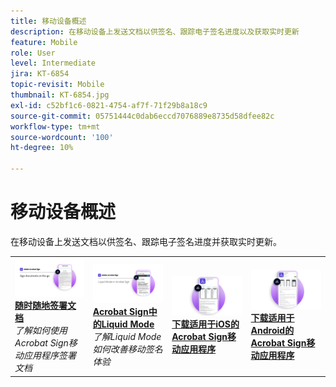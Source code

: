 ```yaml
---
title: 移动设备概述
description: 在移动设备上发送文档以供签名、跟踪电子签名进度以及获取实时更新
feature: Mobile
role: User
level: Intermediate
jira: KT-6854
topic-revisit: Mobile
thumbnail: KT-6854.jpg
exl-id: c52bf1c6-0821-4754-af7f-71f29b8a18c9
source-git-commit: 05751444c0dab6eccd7076889e8735d58dfee82c
workflow-type: tm+mt
source-wordcount: '100'
ht-degree: 10%

---
```


# 移动设备概述

在移动设备上发送文档以供签名、跟踪电子签名进度并获取实时更新。

<table style="table-layout:fixed">
<tr>
  <td>
    <a href="sign-mobile.md">
      <img alt="随时随地签署文档" src="assets/signmobile.png" />
    </a>
    <div>
    <a href="sign-mobile.md"><strong>随时随地签署文档</strong></a>
    </div>
    <em>了解如何使用Acrobat Sign移动应用程序签署文档</em>
    <br>
  </td>
  <td>
    <a href="liquidmode.md">
      <img alt="Acrobat Sign中的Liquid Mode" src="assets/liquidmode.png" />
    </a>
    <div>
    <a href="liquidmode.md"><strong>Acrobat Sign中的Liquid Mode</strong></a>
    </div>
    <em>了解Liquid Mode如何改善移动签名体验</em>
    <br>
  </td>
  <td>
    <a href="https://apps.apple.com/cn/app/adobe-sign/id481082197" target="_blank">
      <img alt="iOS 版本下载" src="assets/Mobile_iOS.png" />
    </a>
    <div>
    <a href="https://apps.apple.com/cn/app/adobe-sign/id481082197" target="_blank"><strong>下载适用于iOS的Acrobat Sign移动应用程序</strong></a>
    <br>
  </td>
  <td>
    <a href="https://play.google.com/store/apps/details?id=com.adobe.echosign&amp;hl=en" target="_blank">
      <img alt="Android 版本下载" src="assets/Mobile_Android.png" />
    </a>
    <div>
    <a href="https://play.google.com/store/apps/details?id=com.adobe.echosign&amp;hl=en" target="_blank"><strong>下载适用于Android的Acrobat Sign移动应用程序</strong></a>
    <br>
  </td>
</tr>
</table>
